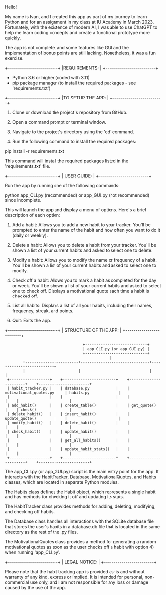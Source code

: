Hello! 

My name is Ivan, and I created this app as part of my journey to learn Python and for an assignment in my class at IU Academy in March 2023. Fortunately, with the existence of modern AI, I was able to use ChatGPT to help me learn coding concepts and create a functional prototype more quickly.

The app is not complete, and some features like GUI and the implementation of bonus points are still lacking. Nonetheless, it was a fun exercise.


+-------------------------+
|REQUIREMENTS:            |
+-------------------------+

- Python 3.6 or higher (coded with 3.11)
- pip package manager (to install the required packages - see 'requirements.txt')


+-------------------------+
|TO SETUP THE APP:  	  |
+-------------------------+


1) Clone or download the project's repository from GitHub.

2) Open a command prompt or terminal window.

3) Navigate to the project's directory using the 'cd' command.

4) Run the following command to install the required packages: 

pip install -r requirements.txt

This command will install the required packages listed in the 'requirements.txt' file.


+-------------------------+
| USER GUIDE:             |
+-------------------------+

Run the app by running one of the following commands:

python app_CLI.py (recommended) or app_GUI.py (not recommended) since incomplete.

This will launch the app and display a menu of options. Here's a brief description of each option:

1) Add a habit: Allows you to add a new habit to your tracker. You'll be prompted to enter the name of the habit and how often you want to do it (daily or weekly). 

2) Delete a habit: Allows you to delete a habit from your tracker. You'll be shown a list of your current habits and asked to select one to delete.

3) Modify a habit: Allows you to modify the name or frequency of a habit. You'll be shown a list of your current habits and asked to select one to modify.

4) Check off a habit: Allows you to mark a habit as completed for the day or week. You'll be shown a list of your current habits and asked to select one to check off. Displays a motivational quote each time a habit is checked off.

5) List all habits: Displays a list of all your habits, including their names, frequency, streak, and points.

6) Quit: Exits the app.



+-------------------------+
| STRUCTURE OF THE APP:   |
+-------------------------+

                                       +----------------------------+
                                       | app_CLI.py (or app_GUI.py) |
                                       +----------------------------+
                                                   |
            +------------------------+-------------------------------+--------------------------+
            |                        |                               |                          |
     +------------------+    +------------------------+    +-----------------------+    +-----------------------+
     | habit_tracker.py |    | database.py            |    | motivational_quotes.py|    | habits.py             |
     |                  |    |                        |    |                       |    |                       |
     | add_habit()      |    | create_table()         |    | get_quote()           |    | check()               |    
     | delete_habit()   |    | insert_habit()         |    | update_quote()        |    |                       |
     | modify_habit()   |    | delete_habit()         |    |                       |    |                       |
     | check_habit()    |    | update_habit()         |    |                       |    |                       |
     |                  |    | get_all_habits()       |    |                       |    |                       |
     |                  |    | update_habit_stats()   |    |                       |    |                       |
     +------------------+    +------------------------+    +-----------------------+    +-----------------------+


The app_CLI.py (or app_GUI.py) script is the main entry point for the app. It interacts with the HabitTracker, Database, MotivationalQuotes, and Habits classes, which are located in separate Python modules. 

The Habits class defines the Habit object, which represents a single habit and has methods for checking it off and updating its stats. 

The HabitTracker class provides methods for adding, deleting, modifying, and checking off habits. 

The Database class handles all interactions with the SQLite database file that stores the user's habits in a database.db file that is located in the same directory as the rest of the .py files. 

The MotivationalQuotes class provides a method for generating a random motivational quotes as soon as the user checks off a habit with option 4) when running 'app_CLI.py'.


+-------------------------+
| LEGAL NOTICE:           |
+-------------------------+

Please note that the habit tracking app is provided as-is and without warranty of any kind, express or implied. It is intended for personal, non-commercial use only, and I am not responsible for any loss or damage caused by the use of the app.
